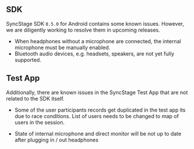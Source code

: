 ## SDK
SyncStage SDK `0.5.0` for Android contains some known issues. However, we are diligently working to resolve them in upcoming releases.

* When headphones without a microphone are connected, the internal microphone must be manually enabled.
* Bluetooth audio devices, e.g. headsets, speakers, are not yet fully supported.

## Test App
Additionally, there are known issues in the SyncStage Test App that are not related to the SDK itself.

* Some of the user participants records get duplicated in the test app its due to race conditions. List of users needs to be changed to map of users in the session.

* State of internal microphone and direct monitor will be not up to date after plugging in / out headphones